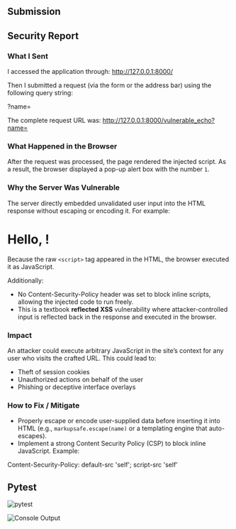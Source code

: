 ## Submission
## Security Report

### What I Sent
I accessed the application through:
http://127.0.0.1:8000/

Then I submitted a request (via the form or the address bar) using the following query string:

?name=<script>alert(1)</script>

The complete request URL was:
http://127.0.0.1:8000/vulnerable_echo?name=<script>alert(1)</script>

### What Happened in the Browser
After the request was processed, the page rendered the injected script. As a result, the browser displayed a pop-up alert box with the number `1`.

### Why the Server Was Vulnerable
The server directly embedded unvalidated user input into the HTML response without escaping or encoding it.
For example:

<h1>Hello, <script>alert(1)</script>!</h1>

Because the raw `<script>` tag appeared in the HTML, the browser executed it as JavaScript.

Additionally:
- No Content-Security-Policy header was set to block inline scripts, allowing the injected code to run freely.
- This is a textbook **reflected XSS** vulnerability where attacker-controlled input is reflected back in the response and executed in the browser.

### Impact
An attacker could execute arbitrary JavaScript in the site’s context for any user who visits the crafted URL. This could lead to:
- Theft of session cookies
- Unauthorized actions on behalf of the user
- Phishing or deceptive interface overlays

### How to Fix / Mitigate
- Properly escape or encode user-supplied data before inserting it into HTML (e.g., `markupsafe.escape(name)` or a templating engine that auto-escapes).
- Implement a strong Content Security Policy (CSP) to block inline JavaScript. Example:

Content-Security-Policy: default-src 'self'; script-src 'self'

## Pytest
![pytest](https://github.com/anwitabandaru-gif/anything/actions/workflows/pytest.yml/badge.svg)

![Console Output](pytest.png)
